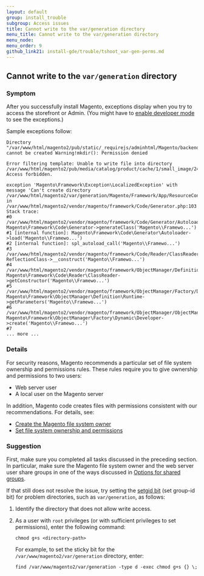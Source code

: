 ```yaml
---
layout: default
group: install_trouble
subgroup: Access issues
title: Cannot write to the var/generation directory
menu_title: Cannot write to the var/generation directory
menu_node: 
menu_order: 9
github_link21: install-gde/trouble/tshoot_var-gen-perms.md
---
```



<h2 id="trouble-install-gen">Cannot write to the <code>var/generation</code> directory</h2>

### Symptom
After you successfully install Magento, exceptions display when you try to access the storefront or Admin. (You might have to <a href="{{ site.gdeurl21 }}http://devdocs.magento.com/guides/v2.0/config-guide/cli/config-cli-subcommands-mode.html#config-mode">
enable developer mode</a> to see the exceptions.)

Sample exceptions follow:

	Directory "/var/www/html/magento2/pub/static/_requirejs/adminhtml/Magento/backend/en_US" cannot be created Warning!mkdir(): Permission denied

	Error filtering template: Unable to write file into directory /var/www/html/magento2/pub/media/catalog/product/cache/1/small_image/240x300/beff4985b56e3afdbeabfc89641a4582/m/b. Access forbidden.

	exception 'Magento\Framework\Exception\LocalizedException' with message 'Can't create directory /var/www/html/magento2/var/generation/Magento/Framework/App/ResourceConnection/.' in /var/www/html/magento2/vendor/magento/framework/Code/Generator.php:103 Stack trace: 
	#0 /var/www/html/magento2/vendor/magento/framework/Code/Generator/Autoloader.php(35): Magento\Framework\Code\Generator->generateClass('Magento\\Framewo...') 
	#1 [internal function]: Magento\Framework\Code\Generator\Autoloader->load('Magento\\Framewo...') 
	#2 [internal function]: spl_autoload_call('Magento\\Framewo...') 
	#3 /var/www/html/magento2/vendor/magento/framework/Code/Reader/ClassReader.php(19): ReflectionClass->__construct('Magento\\Framewo...') 
	#4 /var/www/html/magento2/vendor/magento/framework/ObjectManager/Definition/Runtime.php(44): Magento\Framework\Code\Reader\ClassReader->getConstructor('Magento\\Framewo...') 
	#5 /var/www/html/magento2/vendor/magento/framework/ObjectManager/Factory/Dynamic/Developer.php(71): Magento\Framework\ObjectManager\Definition\Runtime->getParameters('Magento\\Framewo...') 
	#6 /var/www/html/magento2/vendor/magento/framework/ObjectManager/ObjectManager.php(71): Magento\Framework\ObjectManager\Factory\Dynamic\Developer->create('Magento\\Framewo...') 
	#7 
	... more ...

### Details
For security reasons, Magento recommends a particular set of file system ownership and permissions rules. These rules require you to give ownership and permissions to two users:

*	Web server user
*	A local user on the Magento server

In addition, Magento code creates files with permissions consistent with our recommendations. For details, see:

*	<a href="{{ site.gdeurl21 }}install-gde/prereq/apache-user.html">Create the Magento file system owner</a>
*	<a href="{{ site.gdeurl21 }}install-gde/prereq/integrator_install.html#instgde-prereq-compose-access">Set file system ownership and permissions</a>
 
### Suggestion
First, make sure you completed all tasks discussed in the preceding section. In particular, make sure the Magento file system owner and the web server user share groups in one of the ways discussed in <a href="{{ site.gdeurl21 }}install-gde/prereq/apache-user.html#install-update-depend-user-group">Options for shared groups</a>.

If that still does not resolve the issue, try setting the <a href="https://en.wikipedia.org/wiki/Setuid#setuid_and_setgid_on_directories" target="_blank">setgid bit</a> (set group-id bit) for problem directories, such as `var/generation`, as follows:

1.	Identify the directory that does not allow write access.
2.	As a user with `root` privileges (or with sufficient privileges to set permissions), enter the following command:

		chmod g+s <directory-path>

	For example, to set the sticky bit for the `/var/www/magento2/var/generation` directory, enter:

		find /var/www/magento2/var/generation -type d -exec chmod g+s {} \;

